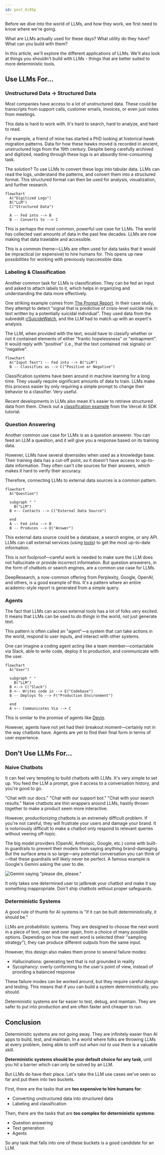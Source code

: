 ```yaml
---
id: post_6i95p
---
```


Before we dive into the world of LLMs, and how they work, we first need to know where we're going.

What are LLMs actually used for these days? What utility do they have? What can you build with them?

In this article, we'll explore the different applications of LLMs. We'll also look at things you shouldn't build with LLMs - things that are better suited to more deterministic tools.

## Use LLMs For...

### Unstructured Data -> Structured Data

Most companies have access to a lot of unstructured data. These could be transcripts from support calls, customer emails, invoices, or even just notes from meetings.

This data is hard to work with. It's hard to search, hard to analyze, and hard to read.

For example, a friend of mine has started a PhD looking at historical hawk migration patterns. Data for how these hawks moved is recorded in ancient, unstructured logs from the 19th century. Despite being carefully archived and digitized, reading through these logs is an absurdly time-consuming task.

The solution? To use LLMs to convert these logs into tabular data. LLMs can read the logs, understand the patterns, and convert them into a structured format. This structured format can then be used for analysis, visualization, and further research.

```mermaid
flowchart
  A("Digitized Logs")
  B("LLM")
  C("Structured Data")

  A -- Fed into --> B
  B -- Converts to --> C
```

This is perhaps the most common, powerful use case for LLMs. The world has collected vast amounts of data in the past few decades. LLMs are now making that data trawlable and accessible.

This is a common theme—LLMs are often used for data tasks that it would be impractical (or expensive) to hire humans for. This opens up new possibilities for working with previously inaccessible data.

### Labeling & Classification

Another common task for LLMs is classification. They can be fed an input and asked to attach labels to it, which helps in organizing and understanding the data more effectively.

One striking example comes from [The Prompt Report](https://www.aihero.dev/the-prompt-report). In their case study, they attempt to detect "signal that is predictive of crisis-level suicide risk in text written by a potentially suicidal individual". They used data from the subreddit [r/SuicideWatch](https://www.reddit.com/r/SuicideWatch/), and the LLM had to match up with an expert's analysis.

The LLM, when provided with the text, would have to classify whether or not it contained elements of either "frantic hopelessness" or "entrapment". It would reply with "positive" (i.e., that the text contained risk signals) or "negative".

```mermaid
flowchart
  A("Input Text") -- Fed into --> B("LLM")
  B -- Classifies as --> C("Positive or Negative")
```

Classification systems have been around in machine learning for a long time. They usually require significant amounts of data to train. LLMs make this process easier by only requiring a simple prompt to change their behavior to a classifier. Very useful.

Recent developments in LLMs also mean it's easier to retrieve structured data from them. Check out a [classification example](https://www.aihero.dev/generate-enums-with-vercel-ai-sdk?list=vercel-ai-sdk-tutorial) from the Vercel AI SDK tutorial.

### Question Answering

Another common use case for LLMs is as a question answerer. You can feed an LLM a question, and it will give you a response based on its training data.

However, LLMs have several downsides when used as a knowledge base. Their training data has a cut-off point, so it doesn't have access to up-to-date information. They often can't cite sources for their answers, which makes it hard to verify their accuracy.

Therefore, connecting LLMs to external data sources is a common pattern.

```mermaid
flowchart
  A("Question")

  subgraph " "
    B("LLM")
  B <-- Contacts --> C("External Data Source")

  end
  A -- Fed into --> B
  B -- Produces --> D("Answer")
```

This external data source could be a database, a search engine, or any API. LLMs can call external services (using [tools](https://www.aihero.dev/tool-calls-with-vercel-ai-sdk)) to get the most up-to-date information.

This is not foolproof—careful work is needed to make sure the LLM does not hallucinate or provide incorrect information. But question answerers, in the form of chatbots or search engines, are a common use case for LLMs.

DeepResearch, a now-common offering from Perplexity, Google, OpenAI, and others, is a good example of this. It's a pattern where an entire academic-style report is generated from a simple query.

### Agents

The fact that LLMs can access external tools has a lot of folks very excited. It means that LLMs can be used to _do things_ in the world, not just generate text.

This pattern is often called an "agent"—a system that can take actions in the world, respond to user inputs, and interact with other systems.

One can imagine a coding agent acting like a team member—contactable via Slack, able to write code, deploy it to production, and communicate with the user.

```mermaid
flowchart
  A("User")

  subgraph " "
    B("LLM")
  B <--> C("Slack")
  B <-- Writes code in --> E("Codebase")
  B -- Deploys To --> F("Production Environment")

  end
  A <-- Communicates Via --> C
```

This is similar to the promise of agents like [Devin](https://devin.ai/).

However, agents have not yet had their breakout moment—certainly not in the way chatbots have. Agents are yet to find their final form in terms of user experience.

## Don't Use LLMs For...

### Naive Chatbots

It can feel very tempting to build chatbots with LLMs. It's very simple to set up. You feed the LLM a prompt, give it access to a conversation history, and you're good to go.

"Chat with our docs." "Chat with our support bot." "Chat with your search results." Naive chatbots are thin wrappers around LLMs, hastily thrown together to make a product seem more interactive.

However, productionizing chatbots is an extremely difficult problem. If you're not careful, they will frustrate your users and damage your brand. It is notoriously difficult to make a chatbot only respond to relevant queries without veering off-topic.

The big model providers (OpenAI, Anthropic, Google, etc.) come with built-in guardrails to prevent their models from saying anything brand-damaging. But the surface area is so large—any potential conversation you can think of—that these guardrails will likely never be perfect. A famous example is Google's Gemini asking the user to die.

![Gemini saying "please die, please."](http://res.cloudinary.com/total-typescript/image/upload/v1742294305/posts/post_6i95p/tcvbxazoszifwqcdyh0h.jpg)

It only takes one determined user to jailbreak your chatbot and make it say something inappropriate. Don't ship chatbots without proper safeguards.

### Deterministic Systems

A good rule of thumb for AI systems is "if it can be built deterministically, it should be."

LLMs are probabilistic systems. They are designed to choose the next word in a piece of text, over and over again, from a choice of many possible options. Depending on how the next word is selected (their "sampling strategy"), they can produce different outputs from the same input.

However, this design also makes them prone to several failure modes:

- Hallucinations: generating text that is not grounded in reality
- Sycophancy: overly conforming to the user's point of view, instead of providing a balanced response

These failure modes can be worked around, but they require careful design and testing. This means that if you can build a system deterministically, you should.

Deterministic systems are far easier to test, debug, and maintain. They are safer to put into production and are often faster and cheaper to run.

## Conclusion

Deterministic systems are not going away. They are infinitely easier than AI apps to build, test, and maintain. In a world where folks are throwing LLMs at every problem, being able to sniff out _when not to use them_ is a valuable skill.

**Deterministic systems should be your default choice for any task**, until you hit a barrier which can only be solved by an LLM.

But LLMs do have their place. Let's take the LLM use cases we've seen so far and put them into two buckets.

First, there are the tasks that are **too expensive to hire humans for**:

- Converting unstructured data into structured data
- Labeling and classification

Then, there are the tasks that are **too complex for deterministic systems**:

- Question answering
- Text generation
- Agents

So any task that falls into one of these buckets is a good candidate for an LLM.
